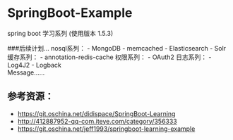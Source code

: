 # SpringBoot-Example
spring boot 学习系列 (使用版本 1.5.3)


###后续计划...
nosql系列：
         - MongoDB
         - memcached
         - Elasticsearch
         - Solr
缓存系列：
         - annotation-redis-cache
权限系列：
         - OAuth2
日志系列：
         - Log4J2
         - Logback  
Message......          
## 参考资源：
* https://git.oschina.net/didispace/SpringBoot-Learning
* http://412887952-qq-com.iteye.com/category/356333
* https://git.oschina.net/jeff1993/springboot-learning-example
